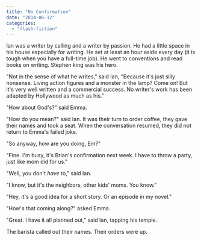 ```yaml
---
title: "No Confirmation"
date: "2014-06-12"
categories: 
  - "flash-fiction"
---
```


Ian was a writer by calling and a writer by passion. He had a little space in his house especially for writing. He set at least an hour aside every day (it is tough when you have a full-time job). He went to conventions and read books on writing. Stephen king was his hero.

"Not in the sense of what he writes," said Ian, "Because it's just silly nonsense. Living action figures and a monster in the lamp? Come on! But it's very well written and a commercial success. No writer's work has been adapted by Hollywood as much as his."

"How about God's?" said Emma.

"How do you mean?" said Ian. It was their turn to order coffee, they gave their names and took a seat. When the conversation resumed, they did not return to Emma's failed joke.

"So anyway, how are you doing, Em?"

"Fine. I'm busy, it's Brian's confirmation next week. I have to throw a party, just like mom did for us."

"Well, you don't _have_ to," said Ian.

"I know, but it's the neighbors, other kids' moms. You know."

"Hey, it's a good idea for a short story. Or an episode in my novel."

"How's that coming along?" asked Emma.

"Great. I have it all planned out," said Ian, tapping his temple.

The barista called out their names. Their orders were up.
